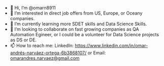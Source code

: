 - 👋 Hi, I’m @omarn8911
- 👀 I’m interested in direct job offers from US, Europe, or Oceany companies.
- 🌱 I’m currently learning more SDET skills and Data Science Skills.
- 💞️ I’m looking to collaborate on fast growing companies as QA Automation Egineer, or I could be a volunteer for Data Science projects as DS or DE.
- 📫 How to reach me: LinkedIn: https://www.linkedin.com/in/omar-andrés-narváez-ortega-6b3868107/ or Email: omarandres.narvaez@gmail.com 
